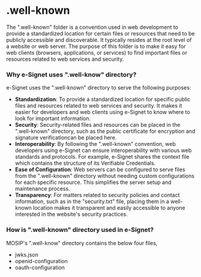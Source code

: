 # .well-known

The ".well-known" folder is a convention used in web development to provide a standardized location for certain files or resources that need to be publicly accessible and discoverable. It typically resides at the root level of a website or web server. The purpose of this folder is to make it easy for web clients (browsers, applications, or services) to find important files or resources related to web services and security.

### Why e-Signet uses ".well-know" directory?

e-Signet uses the ".well-known" directory to serve the following purposes:

* **Standardization**: To provide a standardized location for specific public files and resources related to web services and security. It makes it easier for developers and web clients using e-Signet to know where to look for important information.
* **Security**: Security-related files and resources can be placed in the ".well-known" directory, such as the public certificate for encryption and signature verificationcan be placed here.
* **Interoperability**: By following the ".well-known" convention, web developers using e-Signet can ensure interoperability with various web standards and protocols. For example, e-Signet shares the context file which contains the structure of its Verifiable Credentials.
* **Ease of Configuration**: Web servers can be configured to serve files from the ".well-known" directory without needing custom configurations for each specific resource. This simplifies the server setup and maintenance process.
* **Transparency**: For matters related to security policies and contact information, such as in the "security.txt" file, placing them in a well-known location makes it transparent and easily accessible to anyone interested in the website's security practices.

### How is ".well-known" directory used in e-Signet?

MOSIP's ".well-know" directory contains the below four files,

* jwks.json
* openid-configuration
* oauth-configuration
